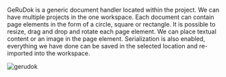 GeRuDok is a generic document handler located within the project. We can have multiple projects in the one workspace. Each document can contain page elements in the form of a circle, square or rectangle. It is possible to resize, drag and drop and rotate each page element. We can place textual content or an image in the page element. Serialization is also enabled, everything we have done can be saved in the selected location and re-imported into the workspace.

![gerudok](https://user-images.githubusercontent.com/72874908/113418260-69ee5700-93c5-11eb-9379-52a308317177.png)
